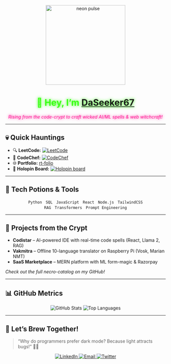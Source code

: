 <!-- 🌑🕸️ Neon Spook README for @DaSeeker67 🕸️🌑 -->

<p align="center">
  <img src="https://media.giphy.com/media/26FPnsRwwOii4njEc/giphy.gif" alt="neon pulse" width="250"/>
</p>

<h1 align="center">
  <span style="color:#39ff14; text-shadow:0 0 10px #39ff14;">👋 Hey, I’m <a href="https://github.com/DaSeeker67">DaSeeker67</a></span>
</h1>
<p align="center">
  <em style="color:#ff1493; text-shadow:0 0 8px #ff1493;">
    Rising from the code-crypt to craft wicked AI/ML spells & web witchcraft!
  </em>
</p>

---

## 💀 Quick Hauntings
- 🔍 **LeetCode:** <a href="https://leetcode.com/DaSeeker67/"><img src="https://img.shields.io/badge/LeetCode-1696-brightgreen?logo=leetcode" alt="LeetCode"/></a>  
- 🍛 **CodeChef:** <a href="https://www.codechef.com/users/DaSeeker67"><img src="https://img.shields.io/badge/CodeChef-3★-orange?logo=codechef" alt="CodeChef"/></a>  
- 🌐 **Portfolio:** <a href="https://rt-folio.vercel.app">rt-folio</a>  
- 🎃 **Holopin Board:** [![Holopin board](https://holopin.io/api/user/board?user=daseeker67)](https://holopin.io/@daseeker67)

---

## 🧪 Tech Potions & Tools
<p align="center">
  <code>Python</code> &nbsp; <code>SQL</code> &nbsp; <code>JavaScript</code> &nbsp; <code>React</code> &nbsp; <code>Node.js</code> &nbsp; <code>TailwindCSS</code>
  <br/>
  <code>RAG</code> &nbsp; <code>Transformers</code> &nbsp; <code>Prompt Engineering</code>
</p>

---

## 🎃 Projects from the Crypt
- **Codistar** – AI-powered IDE with real-time code spells (React, Llama 2, RAG)  
- **Vakmitra** – Offline 10-language translator on Raspberry Pi (Vosk, Marian NMT)  
- **SaaS Marketplace** – MERN platform with ML form-magic & Razorpay  

_Check out the full necro-catalog on my GitHub!_

---

## 📊 GitHub Metrics
<p align="center">
  <img src="https://github-readme-stats.vercel.app/api?username=DaSeeker67&show_icons=true&theme=dark&hide_border=true" alt="GitHub Stats"/>
  <img src="https://github-readme-stats.vercel.app/api/top-langs/?username=DaSeeker67&layout=compact&theme=dark&hide_border=true" alt="Top Languages"/>
</p>

---

## 👻 Let’s Brew Together!
> “Why do programmers prefer dark mode? Because light attracts bugs!” 🐛✨  

<p align="center">
  <a href="https://www.linkedin.com/in/amitmishrar2d2/">
    <img src="https://img.shields.io/badge/LinkedIn-Amit%20Mishra-blue?logo=linkedin" alt="LinkedIn"/>
  </a>
  <a href="mailto:amitmishra4447@gmail.com">
    <img src="https://img.shields.io/badge/Email-amitmishra4447@gmail.com-red?logo=gmail" alt="Email"/>
  </a>
  <a href="https://twitter.com/idkamit_">
    <img src="https://img.shields.io/badge/Twitter-@idkamit__-1DA1F2?logo=twitter" alt="Twitter"/>
  </a>
</p>
